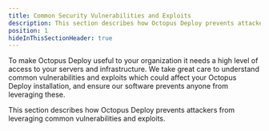 ```yaml
---
title: Common Security Vulnerabilities and Exploits
description: This section describes how Octopus Deploy prevents attackers from leveraging common vulnerabilities and exploits.
position: 1
hideInThisSectionHeader: true
---
```


To make Octopus Deploy useful to your organization it needs a high level of access to your servers and infrastructure. We take great care to understand common vulnerabilities and exploits which could affect your Octopus Deploy installation, and ensure our software prevents anyone from leveraging these.

This section describes how Octopus Deploy prevents attackers from leveraging common vulnerabilities and exploits.
